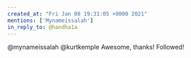 ```yaml
---
created_at: "Fri Jan 08 19:31:05 +0000 2021"
mentions: ['Mynameissalah']
in_reply_to: @handha1a
---
```


@mynameissalah @kurtkemple Awesome, thanks! Followed!